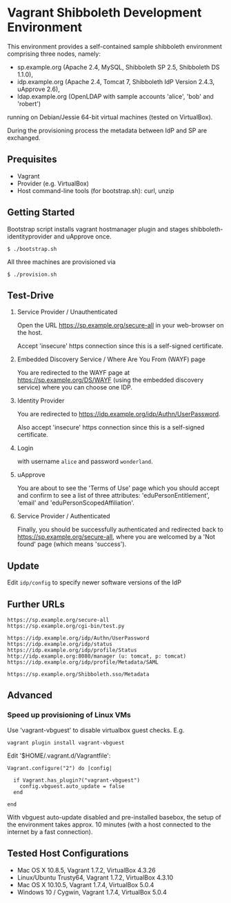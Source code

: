 # Vagrant Shibboleth Development Environment

This environment provides a self-contained sample shibboleth environment comprising
three nodes, namely:

- sp.example.org (Apache 2.4, MySQL, Shibboleth SP 2.5, Shibboleth DS 1.1.0),
- idp.example.org (Apache 2.4, Tomcat 7, Shibboleth IdP Version 2.4.3, uApprove 2.6), 
- ldap.example.org (OpenLDAP with sample accounts 'alice', 'bob' and 'robert')

running on Debian/Jessie 64-bit virtual machines (tested on VirtualBox).

During the provisioning process the metadata between IdP and SP are exchanged.

## Prequisites

- Vagrant 
- Provider (e.g. VirtualBox)
- Host command-line tools (for bootstrap.sh): 
    curl, unzip

## Getting Started

Bootstrap script installs vagrant hostmanager plugin and 
stages shibboleth-identityprovider and uApprove once.

    $ ./bootstrap.sh

All three machines are provisioned via

    $ ./provision.sh

## Test-Drive

1. Service Provider / Unauthenticated
   
   Open the URL https://sp.example.org/secure-all in your web-browser on the host.

   Accept 'insecure' https connection since this is a self-signed certificate.

2. Embedded Discovery Service / Where Are You From (WAYF) page

   You are redirected to the WAYF page at https://sp.example.org/DS/WAYF (using the embedded discovery service)
   where you can choose one IDP.

3. Identity Provider

   You are redirected to https://idp.example.org/idp/Authn/UserPassword.

   Also accept 'insecure' https connection since this is a self-signed certificate.

4. Login
  
   with username ``alice`` and password ``wonderland``.

5. uApprove

   You are about to see the 'Terms of Use' page which you should accept and confirm to see a list of three
   attributes: 'eduPersonEntitlement', 'email' and 'eduPersonScopedAffiliation'.

6. Service Provider / Authenticated

   Finally, you should be successfully authenticated and redirected back to https://sp.example.org/secure-all,
   where you are welcomed by a 'Not found' page (which means 'success').

## Update
    
Edit `idp/config` to specify newer software versions of the IdP 

## Further URLs
    
    https://sp.example.org/secure-all
    https://sp.example.org/cgi-bin/test.py

    https://idp.example.org/idp/Authn/UserPassword
    https://idp.example.org/idp/status
    https://idp.example.org/idp/profile/Status
    http://idp.example.org:8080/manager (u: tomcat, p: tomcat)
    https://idp.example.org/idp/profile/Metadata/SAML

    https://sp.example.org/Shibboleth.sso/Metadata


## Advanced

### Speed up provisioning of Linux VMs

Use 'vagrant-vbguest' to disable virtualbox guest checks.
E.g. 

    vagrant plugin install vagrant-vbguest

Edit '$HOME/.vagrant.d/Vagrantfile':

    Vagrant.configure("2") do |config|

      if Vagrant.has_plugin?("vagrant-vbguest")
        config.vbguest.auto_update = false
      end

    end

With vbguest auto-update disabled and pre-installed basebox, 
the setup of the environment takes approx. 10 minutes (with a host connected to the internet by a fast connection).


## Tested Host Configurations

- Mac OS X 10.8.5, Vagrant 1.7.2, VirtualBox 4.3.26
- Linux/Ubuntu Trusty64, Vagrant 1.7.2, VirtualBox 4.3.10
- Mac OS X 10.10.5, Vagrant 1.7.4, VirtualBox 5.0.4
- Windows 10 / Cygwin, Vagrant 1.7.4, VirtualBox 5.0.4

